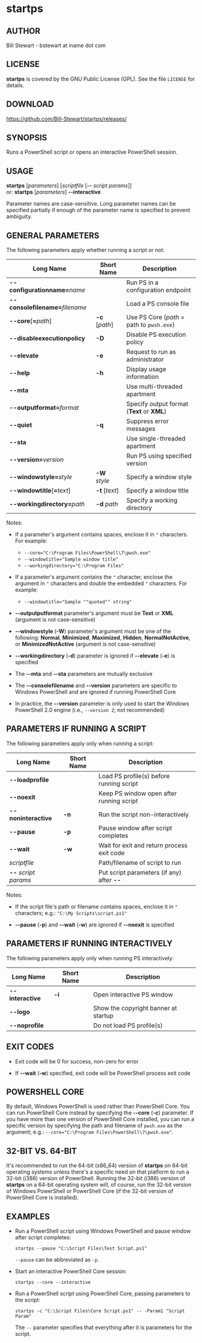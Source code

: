 # startps

## AUTHOR

Bill Stewart - bstewart at iname dot com

## LICENSE

**startps** is covered by the GNU Public License (GPL). See the file `LICENSE` for details.

## DOWNLOAD

https://github.com/Bill-Stewart/startps/releases/

## SYNOPSIS

Runs a PowerShell script or opens an interactive PowerShell session.

## USAGE

**startps** [_parameters_] [_scriptfile_ [**--** _script params_]]  
or: **startps** [_parameters_] **--interactive**

Parameter names are case-sensitive. Long parameter names can be specified partially if enough of the parameter name is specified to prevent ambiguity.

## GENERAL PARAMETERS

The following parameters apply whether running a script or not:

Long Name                        | Short Name      | Description
-------------------------------- | --------------- | -------------------------------------------
**--configurationname=**_name_   |                 | Run PS in a configuration endpoint
**--consolefilename=**_filename_ |                 | Load a PS console file
**--core**[**=**_path_]          | **-c** [_path_] | Use PS Core (_path_ = path to `pwsh.exe`)
**--disableexecutionpolicy**     | **-D**          | Disable PS execution policy
**--elevate**                    | **-e**          | Request to run as administrator
**--help**                       | **-h**          | Display usage information
**--mta**                        |                 | Use multi-threaded apartment
**--outputformat=**_format_      |                 | Specify output format (**Text** or **XML**)
**--quiet**                      | **-q**          | Suppress error messages
**--sta**                        |                 | Use single-threaded apartment
**--version=**_version_          |                 | Run PS using specified version
**--windowstyle=**_style_        | **-W** _style_  | Specify a window style
**--windowtitle**[**=**_text_]   | **-t** [_text_] | Specify a window title
**--workingdirectory=**_path_    | **-d** _path_   | Specify a working directory

Notes:

* If a parameter's argument contains spaces, enclose it in `"` characters. For example:

  * `--core="C:\Program Files\PowerShell\7\pwsh.exe"`
  * `--windowtitle="Sample window title"`
  * `--workingdirectory="C:\Program Files"`

* If a parameter's argument contains the `"` character, enclose the argument in `"` characters and double the embedded `"` characters. For example:

  * `--windowtitle="Sample ""quoted"" string"`

* **--outputputformat** parameter's argument must be **Text** or **XML** (argument is not case-sensitive)

* **--windowstyle** (**-W**) parameter's argument must be one of the following: **Normal**, **Minimized**, **Maximized**, **Hidden**, **NormalNotActive**, or **MinimizedNotActive** (argument is not case-sensitive)

* **--workingdirectory** (**-d**) parameter is ignored if **--elevate** (**-e**) is specified

* The **--mta** and **--sta** parameters are mutually exclusive

* The **--consolefilename** and **--version** parameters are specific to Windows PowerShell and are ignored if running PowerShell Core

* In practice, the **--version** parameter is only used to start the Windows PowerShell 2.0 engine (i.e., `--version 2`; not recommended)

## PARAMETERS IF RUNNING A SCRIPT

The following parameters apply only when running a script:

Long Name              | Short Name | Description
---------------------- | ---------- | -------------------------------------------
**--loadprofile**      |            | Load PS profile(s) before running script
**--noexit**           |            | Keep PS window open after running script
**--noninteractive**   | **-n**     | Run the script non-interactively
**--pause**            | **-p**     | Pause window after script completes
**--wait**             | **-w**     | Wait for exit and return process exit code
_scriptfile_           |            | Path/filename of script to run
**--** _script params_ |            | Put script parameters (if any) after **--**

Notes:

* If the script file's path or filename contains spaces, enclose it in `"` characters; e.g.: `"C:\My Scripts\script.ps1"`

* **--pause** (**-p**) and **--wait** (**-w**) are ignored if **--noexit** is specified

## PARAMETERS IF RUNNING INTERACTIVELY

The following parameters apply only when running PS interactively:

Long Name         | Short Name | Description
----------------- | ---------- | ------------------------------------
**--interactive** | **-i**     | Open interactive PS window
**--logo**        |            | Show the copyright banner at startup
**--noprofile**   |            | Do not load PS profile(s)

## EXIT CODES

* Exit code will be 0 for success, non-zero for error

* If **--wait** (**-w**) specified, exit code will be PowerShell process exit code

## POWERSHELL CORE

By default, Windows PowerShell is used rather than PowerShell Core. You can run PowerShell Core instead by specifying the **--core** (**-c**) parameter. If you have more than one version of PowerShell Core installed, you can run a specific version by specifying the path and filename of `pwsh.exe` as the argument; e.g.: `--core="C:\Program Files\PowerShell\7\pwsh.exe"`.

## 32-BIT VS. 64-BIT

It's recommended to run the 64-bit (x86_64) version of **startps** on 64-bit operating systems unless there's a specific need on that platform to run a 32-bit (i386) version of PowerShell. Running the 32-bit (i386) version of **startps** on a 64-bit operating system will, of course, run the 32-bit version of Windows PowerShell or PowerShell Core (if the 32-bit version of PowerShell Core is installed).

## EXAMPLES

* Run a PowerShell script using Windows PowerShell and pause window after script completes:

      startps --pause "C:\Script Files\Test Script.ps1"

  `--pause` can be abbreviated as `-p`.

* Start an interactive PowerShell Core session:

      startps --core --interactive

* Run a PowerShell script using PowerShell Core, passing parameters to the script:

      startps -c "C:\Script Files\Core Script.ps1" -- -Param1 "Script Param"

  The `--` parameter specifies that everything after it is parameters for the script.
